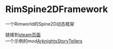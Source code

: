 # RimSpine2DFramework
一个Rimworld的Spine2D动态框架  

链接到[steam页面](https://steamcommunity.com/sharedfiles/filedetails/?id=3010067716)  
一个示例的mod[ArknightsStoryTellers](https://steamcommunity.com/sharedfiles/filedetails/?id=3010113041)  
